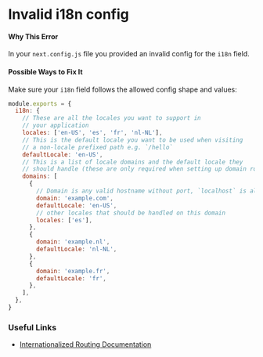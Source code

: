 # Invalid i18n config

#### Why This Error

In your `next.config.js` file you provided an invalid config for the `i18n` field.

#### Possible Ways to Fix It

Make sure your `i18n` field follows the allowed config shape and values:

```js
module.exports = {
  i18n: {
    // These are all the locales you want to support in
    // your application
    locales: ['en-US', 'es', 'fr', 'nl-NL'],
    // This is the default locale you want to be used when visiting
    // a non-locale prefixed path e.g. `/hello`
    defaultLocale: 'en-US',
    // This is a list of locale domains and the default locale they
    // should handle (these are only required when setting up domain routing)
    domains: [
      {
        // Domain is any valid hostname without port, `localhost` is also accepted
        domain: 'example.com',
        defaultLocale: 'en-US',
        // other locales that should be handled on this domain
        locales: ['es'],
      },
      {
        domain: 'example.nl',
        defaultLocale: 'nl-NL',
      },
      {
        domain: 'example.fr',
        defaultLocale: 'fr',
      },
    ],
  },
}
```

### Useful Links

- [Internationalized Routing Documentation](https://nextjs.org/docs/advanced-features/i18n-routing)
